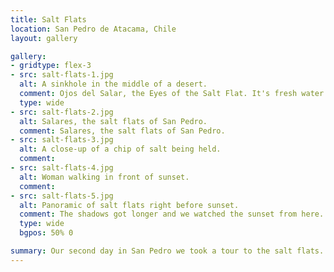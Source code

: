 ```yaml
---
title: Salt Flats
location: San Pedro de Atacama, Chile
layout: gallery

gallery:
- gridtype: flex-3
- src: salt-flats-1.jpg
  alt: A sinkhole in the middle of a desert.
  comment: Ojos del Salar, the Eyes of the Salt Flat. It's fresh water as opposed to the salt water found nearby.
  type: wide
- src: salt-flats-2.jpg
  alt: Salares, the salt flats of San Pedro.
  comment: Salares, the salt flats of San Pedro.
- src: salt-flats-3.jpg
  alt: A close-up of a chip of salt being held.
  comment: 
- src: salt-flats-4.jpg
  alt: Woman walking in front of sunset.
  comment: 
- src: salt-flats-5.jpg
  alt: Panoramic of salt flats right before sunset.
  comment: The shadows got longer and we watched the sunset from here.
  type: wide
  bgpos: 50% 0

summary: Our second day in San Pedro we took a tour to the salt flats. We swam in the Ojos del Salar and watched the sunset at Salares themselves.
---
```

